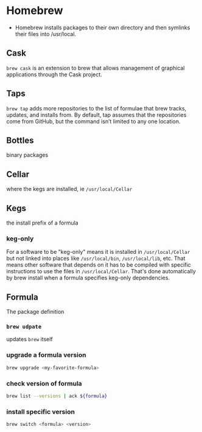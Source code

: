 # Homebrew

* Homebrew installs packages to their own directory and then symlinks their files
into /usr/local.

## Cask

`brew cask` is an extension to brew that allows management of graphical
applications through the Cask project.

## Taps

`brew tap` adds more repositories to the list of formulae that brew tracks,
updates, and installs from. By default, tap assumes that the repositories come
from GitHub, but the command isn’t limited to any one location.

## Bottles

binary packages

## Cellar

where the kegs are installed, ie `/usr/local/Cellar`

## Kegs

the install prefix of a formula

### keg-only

For a software to be "keg-only" means it is installed in `/usr/local/Cellar` but
not linked into places like `/usr/local/bin`, `/usr/local/lib`, etc. That means
other software that depends on it has to be compiled with specific instructions
to use the files in `/usr/local/Cellar`. That's done automatically by brew
install when a formula specifies keg-only dependencies.

## Formula

The package definition

### `brew udpate`

updates `brew` itself

### upgrade a formula version
```bash
brew upgrade <my-favorite-formula>
```

### check version of formula
```bash
brew list --versions | ack ${formula}
```

### install specific version
```bash
brew switch <formula> <version>
```
